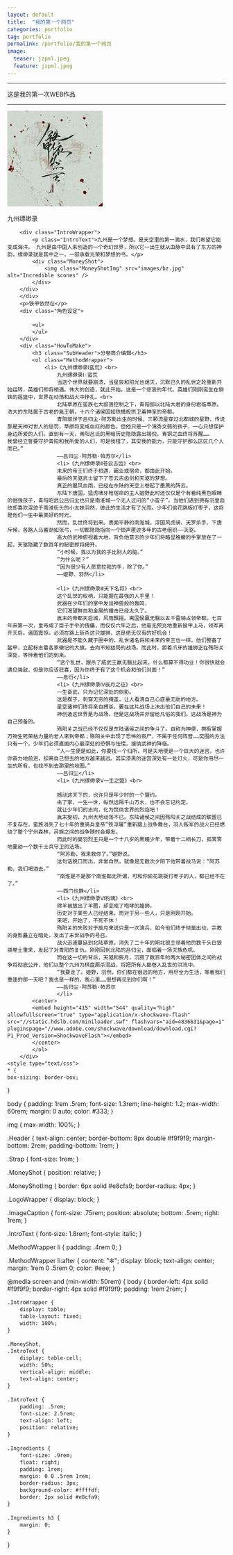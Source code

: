 ```yaml
---
layout: default
title:  "我的第一个网页"
categories: portfolio
tag: portfolio
permalink: /portfolio/我的第一个网页
image:
  teaser: jzpml.jpeg
  feature: jzpml.jpeg
---
```

---
这是我的第一次WEB作品

--------
<body>
		<div class="Header"="text-align:center;">
			<a href="/" class="LogoWrapper"><img src="images/tjyrz.jpeg" alt="铁甲依然在" /></a>
			<p class="Strap">九州缥缈录</p>
		
		<div class="IntroWrapper">
			<p class="IntroText">九州是一个梦想。是天空里的第一滴水，我们希望它能变成海洋。 九州是由中国人来创造的一个奇幻世界，所以它一出生就从血脉中具有了东方的神韵，缥缈录就是其中之一，一部承载光荣和梦想的书。</p>
			<div class="MoneyShot">
				<img class="MoneyShotImg" src="images/bz.jpg" alt="Incredible scones" />
			</div>
		</div>
		</div>
		<p>铁甲依然在</p>
		<div class="角色设定">
			
			<ul>
			</ul>
		</div>
		<div class="HowToMake">
			<h3 class="SubHeader">分卷简介编辑</h3>
			<ol class="MethodWrapper">
				<li>《九州缥缈录Ⅰ蛮荒》<br>
					九州缥缈录Ⅰ·蛮荒
					当这个世界就要崩溃，当星辰和阳光也熄灭，沉默已久的乱世之轮重新开始运转，英雄们即将相遇。伟大的创造，就此开始。这是一个悲哀的年代。英雄们刚刚诞生在钢铁的摇篮中，世界在动荡和战火中挣扎。<br>
					北陆草原在蛮族七大部落控制之下，青阳部以北陆大君的身份君临草原。浩大的东陆属于古老的胤王朝，十六个诸侯国如铁桶般拱卫着神圣的帝都。
					青阳部世子吕归尘·阿苏勒出生的时候，三颗流星穿过北都城的星野，传说那是天神对世人的惩罚，草原将变成血红的颜色。但他只是一个清秀文弱的孩子，一心只想保护身边所爱的人们。直到有一天，青阳吕氏的黑暗历史隐隐露出端倪，青铜之血终将苏醒……					我曾经立誓要守护青阳和我所爱的人们，可是我错了，其实我的能力，只能守护那么区区几个人而已。”
					——吕归尘·阿苏勒·帕苏尔</li>
					<li>《九州缥缈录Ⅱ苍云古齿》<br>
					未来的帝王们终于相遇，霸业或宿命，都由此开始。
					最后的天驱武士留下了苍云古齿剑和天驱的梦想。
					真正的腥风血雨，已经在东陆的天空上卷起了墨黑的阵云。
					东陆下唐国，猛虎啸牙枪宿命的主人姬野此时还仅仅是个有着纯黑色眼睛的倔强孩子，青阳昭武公吕归尘也只是南淮城一个无人过问的“小蛮子”。当他们遇到拥有羽皇血统却喜欢混迹于南淮街头的小太妹羽然，彼此的生活才有了光亮。少年们偷花跳板打枣子，这将是他们一生中最美好的时光。
					然而，乱世终将到来。表面平静的南淮城，淳国风虎骑、天罗杀手、下唐斥候，各路人马蓄劲如张弓，一切都隐隐指向一个销声匿迹多年的古老组织——天驱。
					高大的武神俯视着大地，背负他意志的少年们将略显稚嫩的手掌放在了一起，天驱隐藏了数百年的秘密即将揭开。
					“小时候，我以为我的手比别人的脏。”
					“为什么呢？”
					“因为很少有人愿意拉我的手，除了你。”
					——姬野、羽然</li>

					<li>《九州缥缈录Ⅲ天下名将》<br>
					这个乱世的权柄，只能握在最强的人手里！
					武器在少年们的掌中发出神兽般的轰鸣，
					它们渴望鲜血和金属的撞击已经太久了。
					胤末的帝都天启城，风雨飘摇。离国侯嬴无翳以五千雷骑占领帝都。七百年来第一次，皇帝成了臣子手中的傀儡，而仅仅六年之后，他毫无预兆地重新披甲上马，领军离开天启。诸国震惊。必须在路上斩杀这只雄狮，这是绝无仅有的好机会！
					武器是不能久藏于匣中的，乱世诸名将和未来的帝王也一样。他们整备了盔甲，立起标志着各家徽记的大旗，去向不知结局的战场。而此时，舔着爪牙的雄狮正在殇阳关深处，等待着他们的到来。
					“这个乱世，跟杀了威武王嬴无翳比起来，什么都算不得功业！你很快就会遇见强敌，但是你应该狂喜，因为你终于有了这个机会和他们对面！”
					——息衍</li>
					<li>《九州缥缈录Ⅳ辰月之征》<br>
					一生奋武，只为记忆深处的侧影。
					这是楔子，刺穿无穷的掩盖，让人看清自己心底最无助的地方。
					星空诸神们终将亲自搏杀，要在这片战场上决出他们自己的未来！
					神创造这世界是为战场，但是这战场并非留给凡俗的我们。这战场是神为自己预备的。
					殇阳关之战已经不仅仅是东陆诸侯之间的争斗了。自称为神使，拥有掌握万物生死荣枯力量的老人来到帝都；殇阳关中出现了恐怖的丧尸，不属于任何阵营……突围的方法只有一个，少年们必须直面内心最深处的恐惧与怯懦，接纳武神的降临。
					“人一生便是如此，你要找一个归所，可是天地便是一个巨大的迷宫，也许你奋力地前进，却离自己想去的地方越来越远。其实漆黑的迷宫深处有一处灯火，可是你用尽一生的所有，也找不到去那里的地图。”
					——吕归尘</li>
					<li>《九州缥缈录Ⅴ一生之盟》<br>

					撼动这天下的，也许只是年少时的一个盟约。
					击了掌，一生一世，纵然远隔千山万水，也不会忘记约定。
					就让少年们的志向，化为焚烧世界的烈焰吧！
					胤末燮初，九州大地动荡不已。东陆诸侯之间因殇阳关之战结成的联盟已不复存在，蛮族消失了七十年的重骑兵皇帝“铁浮屠”重新踏上战争舞台，羽人叛军的战火已经燃烧了整个宁州森林，异族之间的战争随时会爆发。
					而此时的燮羽烈王只是一个十八岁的黑瞳少年，带着十二柄长刀，孤零零地要劫一个数千士兵守卫的法场。
					“阿苏勒，我来救你了。”姬野说。
					这句话脱口而出，非常自然，就像是无数次夕阳下他带着战马说：“阿苏勒，我们喝酒去。”
					“南淮是不是那个南淮都无所谓，可和你偷花跳板打枣子的人，都已经不在了。”
					——西门也静</li>
					<li>《九州缥缈录Ⅵ豹魂》<br>
					绵羊被放出了羊圈，却变成了咆哮的雄狮。
					历史对于某些人已经结束，而对于另一些人，只是刚刚开始。
					来吧，开始了，不死不休！
					殇阳关的失败对于辰月来说只是一次演兵，如今他们终于倾巢出动，宗教的身影矗立在暗处，发出了末世战争的号召。
					战火迅速蔓延到北陆草原，消失了二十年的朔北狼主领着他的数千头白狼骑卷土重来，发起了对青阳的复仇。刚刚回到北陆的吕归尘，面临着一场灭族危机。
					而在这一切的背后，天驱和辰月，沉寂了数百年的两大秘密团体之间的战争将彻底公开，他们以整个九州为棋盘厮杀混战，将把所有人都卷入乱世的洪流中。
					“我要走了。姬野，羽然，你们都在很远的地方，用尽全力生活，等着我们重逢的那一天吧？我也是一样的，我心里……很想再见到你们啊！”
					——吕归尘·阿苏勒·帕苏尔
					</li>
            <center>
			<embed height="415" width="544" quality="high" allowfullscreen="true" type="application/x-shockwave-flash" src="//static.hdslb.com/miniloader.swf" flashvars="aid=4836631&page=1" pluginspage="//www.adobe.com/shockwave/download/download.cgi?P1_Prod_Version=ShockwaveFlash"></embed>
            </center>
			</ol>
		</div>
	<style type="text/css">
	* {
	box-sizing: border-box;
}

body {
	padding: 1rem .5rem;
	font-size: 1.3rem;
	line-height: 1.2;
	max-width: 60rem;
	margin: 0 auto;
	color: #333;
}

img {
	max-width: 100%;
}

.Header {
	text-align: center;
	border-bottom: 8px double #f9f9f9;
	margin-bottom: 2rem;
	padding-bottom: 1rem;
}

.Strap {
	font-size: 1rem;
}


.MoneyShot {
	position: relative;
}

.MoneyShotImg {
	border: 6px solid #e8cfa9;
	border-radius: 4px;
}

.LogoWrapper {
	display: block;
}

.ImageCaption {
	font-size: .75rem;
	position: absolute;
	bottom: .5rem;
	right: 1rem;
}

.IntroText {
	font-size: 1.8rem;
	font-style: italic;
}

.MethodWrapper li {
	padding: .4rem 0;
}

.MethodWrapper li:after {
	content: "✼";
	display: block;
	text-align: center;
	margin: 1rem 0 .5rem 0;
	color: #eee;
}

@media screen and (min-width: 50rem) {
	body {
		border-left: 4px solid #f9f9f9;
		border-right: 4px solid #f9f9f9;
		padding: 1rem 2rem;
	}

	.IntroWrapper {
		display: table;
		table-layout: fixed;
		width: 100%;
	}

	.MoneyShot,
	.IntroText {
		display: table-cell;
		width: 50%;
		vertical-align: middle;
		text-align: center;
	}

	.IntroText {
		padding: .5rem;
		font-size: 2.5rem;
		text-align: left;
		position: relative;
	}

	.Ingredients {
		font-size: .9rem;
		float: right;
		padding: 1rem;
		margin: 0 0 .5rem 1rem;
		border-radius: 3px;
		background-color: #ffffdf;
		border: 2px solid #e8cfa9;
	}

	.Ingredients h3 {
		margin: 0;
	}
}
</style>
</body>